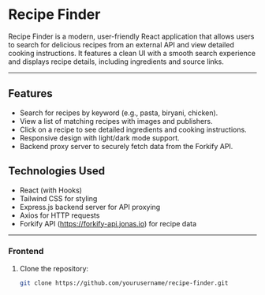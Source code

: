 # Recipe Finder

Recipe Finder is a modern, user-friendly React application that allows users to search for delicious recipes from an external API and view detailed cooking instructions. It features a clean UI with a smooth search experience and displays recipe details, including ingredients and source links.

---

## Features

- Search for recipes by keyword (e.g., pasta, biryani, chicken).
- View a list of matching recipes with images and publishers.
- Click on a recipe to see detailed ingredients and cooking instructions.
- Responsive design with light/dark mode support.
- Backend proxy server to securely fetch data from the Forkify API.


## Technologies Used

- React (with Hooks)
- Tailwind CSS for styling
- Express.js backend server for API proxying
- Axios for HTTP requests
- Forkify API (https://forkify-api.jonas.io) for recipe data

---


### Frontend

1. Clone the repository:
   ```bash
   git clone https://github.com/yourusername/recipe-finder.git
